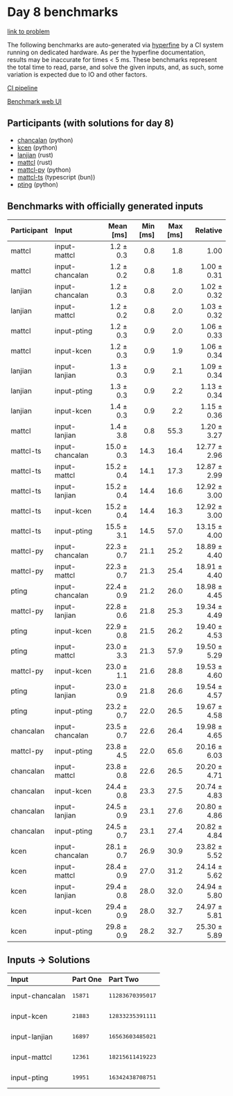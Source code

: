 # Day 8 benchmarks

[link to problem](https://adventofcode.com/2023/day/8)

The following benchmarks are auto-generated via
[hyperfine](https://github.com/sharkdp/hyperfine) by a CI system running on
dedicated hardware. As per the hyperfine documentation, results may be
inaccurate for times < 5 ms. These benchmarks represent the total time to read,
parse, and solve the given inputs, and, as such, some variation is expected due
to IO and other factors.

[CI pipeline](http://ci.papercode.net:8080/teams/main/pipelines/aoc2023)

[Benchmark web UI](https://aoc.ancalagon.black)


## Participants (with solutions for day 8)

- [chancalan](https://github.com/chancalan/aoc2023) (python)
- [kcen](https://github.com/kcen/aoc2023) (python)
- [lanjian](https://github.com/lanjian/aoc-2023) (rust)
- [mattcl](https://github.com/mattcl/aoc2023) (rust)
- [mattcl-py](https://github.com/mattcl/aoc2023-py) (python)
- [mattcl-ts](https://github.com/mattcl/aoc2023-js) (typescript (bun))
- [pting](https://github.com/pting/aoc2023) (python)


## Benchmarks with officially generated inputs

| Participant | Input | Mean [ms] | Min [ms] | Max [ms] | Relative |
|:---|:---|---:|---:|---:|---:|
| mattcl | input-mattcl | 1.2 ± 0.3 | 0.8 | 1.8 | 1.00 |
| mattcl | input-chancalan | 1.2 ± 0.2 | 0.8 | 1.8 | 1.00 ± 0.31 |
| lanjian | input-chancalan | 1.2 ± 0.3 | 0.8 | 2.0 | 1.02 ± 0.32 |
| lanjian | input-mattcl | 1.2 ± 0.2 | 0.8 | 2.0 | 1.03 ± 0.32 |
| mattcl | input-pting | 1.2 ± 0.3 | 0.9 | 2.0 | 1.06 ± 0.33 |
| mattcl | input-kcen | 1.2 ± 0.3 | 0.9 | 1.9 | 1.06 ± 0.34 |
| lanjian | input-lanjian | 1.3 ± 0.3 | 0.9 | 2.1 | 1.09 ± 0.34 |
| lanjian | input-pting | 1.3 ± 0.3 | 0.9 | 2.2 | 1.13 ± 0.34 |
| lanjian | input-kcen | 1.4 ± 0.3 | 0.9 | 2.2 | 1.15 ± 0.36 |
| mattcl | input-lanjian | 1.4 ± 3.8 | 0.8 | 55.3 | 1.20 ± 3.27 |
| mattcl-ts | input-chancalan | 15.0 ± 0.3 | 14.3 | 16.4 | 12.77 ± 2.96 |
| mattcl-ts | input-mattcl | 15.2 ± 0.4 | 14.1 | 17.3 | 12.87 ± 2.99 |
| mattcl-ts | input-lanjian | 15.2 ± 0.4 | 14.4 | 16.6 | 12.92 ± 3.00 |
| mattcl-ts | input-kcen | 15.2 ± 0.4 | 14.4 | 16.3 | 12.92 ± 3.00 |
| mattcl-ts | input-pting | 15.5 ± 3.1 | 14.5 | 57.0 | 13.15 ± 4.00 |
| mattcl-py | input-chancalan | 22.3 ± 0.7 | 21.1 | 25.2 | 18.89 ± 4.40 |
| mattcl-py | input-mattcl | 22.3 ± 0.7 | 21.3 | 25.4 | 18.91 ± 4.40 |
| pting | input-chancalan | 22.4 ± 0.9 | 21.2 | 26.0 | 18.98 ± 4.45 |
| mattcl-py | input-lanjian | 22.8 ± 0.6 | 21.8 | 25.3 | 19.34 ± 4.49 |
| pting | input-kcen | 22.9 ± 0.8 | 21.5 | 26.2 | 19.40 ± 4.53 |
| pting | input-mattcl | 23.0 ± 3.3 | 21.3 | 57.9 | 19.50 ± 5.29 |
| mattcl-py | input-kcen | 23.0 ± 1.1 | 21.6 | 28.8 | 19.53 ± 4.60 |
| pting | input-lanjian | 23.0 ± 0.9 | 21.8 | 26.6 | 19.54 ± 4.57 |
| pting | input-pting | 23.2 ± 0.7 | 22.0 | 26.5 | 19.67 ± 4.58 |
| chancalan | input-chancalan | 23.5 ± 0.7 | 22.6 | 26.4 | 19.98 ± 4.65 |
| mattcl-py | input-pting | 23.8 ± 4.5 | 22.0 | 65.6 | 20.16 ± 6.03 |
| chancalan | input-mattcl | 23.8 ± 0.8 | 22.6 | 26.5 | 20.20 ± 4.71 |
| chancalan | input-kcen | 24.4 ± 0.8 | 23.3 | 27.5 | 20.74 ± 4.83 |
| chancalan | input-lanjian | 24.5 ± 0.9 | 23.1 | 27.6 | 20.80 ± 4.86 |
| chancalan | input-pting | 24.5 ± 0.7 | 23.1 | 27.4 | 20.82 ± 4.84 |
| kcen | input-chancalan | 28.1 ± 0.7 | 26.9 | 30.9 | 23.82 ± 5.52 |
| kcen | input-mattcl | 28.4 ± 0.9 | 27.0 | 31.2 | 24.14 ± 5.62 |
| kcen | input-lanjian | 29.4 ± 0.8 | 28.0 | 32.0 | 24.94 ± 5.80 |
| kcen | input-kcen | 29.4 ± 0.9 | 28.0 | 32.7 | 24.97 ± 5.81 |
| kcen | input-pting | 29.8 ± 0.9 | 28.2 | 32.7 | 25.30 ± 5.89 |


## Inputs -> Solutions

| Input | Part One | Part Two |
|:---|:---|:---|
|input-chancalan|<pre>15871</pre>|<pre>11283670395017</pre>|
|input-kcen|<pre>21883</pre>|<pre>12833235391111</pre>|
|input-lanjian|<pre>16897</pre>|<pre>16563603485021</pre>|
|input-mattcl|<pre>12361</pre>|<pre>18215611419223</pre>|
|input-pting|<pre>19951</pre>|<pre>16342438708751</pre>|